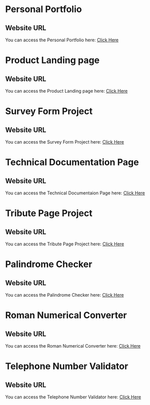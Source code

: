 # Personal Portfolio

## Website URL

You can access the Personal Portfolio here: [Click Here](https://mh-shihan.github.io/freeCodeCamp/responsive-web-design/personal-portfolio/personal-portfolio.html)

# Product Landing page

## Website URL

You can access the Product Landing page here: [Click Here](https://mh-shihan.github.io/freeCodeCamp/responsive-web-design/produc-landing-page/produc-landing-page.html)

# Survey Form Project

## Website URL

You can access the Survey Form Project here: [Click Here](https://mh-shihan.github.io/freeCodeCamp/responsive-web-design/survey-form-project/index.html)

# Technical Documentation Page

## Website URL

You can access the Technical Documentaion Page here: [Click Here](https://mh-shihan.github.io/freeCodeCamp/responsive-web-design/technical-documentaion-page/index.html)

# Tribute Page Project

## Website URL

You can access the Tribute Page Project here: [Click Here](https://mh-shihan.github.io/freeCodeCamp/responsive-web-design/tribute-page-project/index.html)

# Palindrome Checker

## Website URL

You can access the Palindrome Checker here: [Click Here](https://mh-shihan.github.io/freeCodeCamp/js-algorithm-and-DS/palindrome-checker/palindrome-checker.html)

# Roman Numerical Converter

## Website URL

You can access the Roman Numerical Converter here: [Click Here](https://mh-shihan.github.io/freeCodeCamp/js-algorithm-and-DS/roman-numerical-converter/index.html)

# Telephone Number Validator

## Website URL

You can access the Telephone Number Validator here: [Click Here](https://mh-shihan.github.io/freeCodeCamp/js-algorithm-and-DS/telephone-number-validator/index.html)
